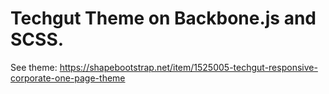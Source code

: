 # Techgut Theme on Backbone.js and SCSS.
See theme: https://shapebootstrap.net/item/1525005-techgut-responsive-corporate-one-page-theme
